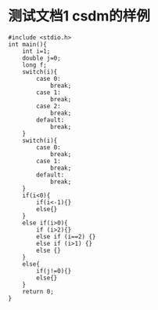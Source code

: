# 测试文档1 csdm的样例
    #include <stdio.h>
    int main(){
        int i=1;
        double j=0;
        long f;
        switch(i){
            case 0:
                break;
            case 1:
                break;
            case 2:
                break;
            default:
                break;
        }
        switch(i){
            case 0:
                break;
            case 1:
                break;
            default:
                break;
        }
        if(i<0){
            if(i<-1){}
            else{}
        }
        else if(i>0){
            if (i>2){}
            else if (i==2) {}
            else if (i>1) {}
            else {}
        }
        else{
            if(j!=0){}
            else{}
        }
        return 0;
    }
